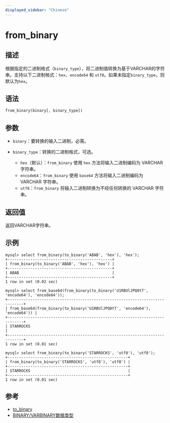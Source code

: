 ```yaml
---
displayed_sidebar: "Chinese"
---
```


# from_binary

## 描述

根据指定的二进制格式（`binary_type`），将二进制值转换为基于VARCHAR的字符串。支持以下二进制格式：`hex`、`encode64` 和 `utf8`。如果未指定`binary_type`，则默认为`hex`。

## 语法

```Haskell
from_binary(binary[, binary_type])
```

## 参数

- `binary`：要转换的输入二进制，必需。

- `binary_type`：转换的二进制格式，可选。

  - `hex`（默认）：`from_binary` 使用 `hex` 方法将输入二进制编码为 VARCHAR 字符串。
  - `encode64`：`from_binary` 使用 `base64` 方法将输入二进制编码为 VARCHAR 字符串。
  - `utf8`：`from_binary` 将输入二进制转换为不经任何转换的 VARCHAR 字符串。

## 返回值

返回VARCHAR字符串。

## 示例

```Plain
mysql> select from_binary(to_binary('ABAB', 'hex'), 'hex');
+----------------------------------------------+
| from_binary(to_binary('ABAB', 'hex'), 'hex') |
+----------------------------------------------+
| ABAB                                         |
+----------------------------------------------+
1 row in set (0.02 sec)

mysql> select from_base64(from_binary(to_binary('U1RBUlJPQ0tT', 'encode64'), 'encode64'));
+-----------------------------------------------------------------------------+
| from_base64(from_binary(to_binary('U1RBUlJPQ0tT', 'encode64'), 'encode64')) |
+-----------------------------------------------------------------------------+
| STARROCKS                                                                   |
+-----------------------------------------------------------------------------+
1 row in set (0.01 sec)

mysql> select from_binary(to_binary('STARROCKS', 'utf8'), 'utf8');
+-----------------------------------------------------+
| from_binary(to_binary('STARROCKS', 'utf8'), 'utf8') |
+-----------------------------------------------------+
| STARROCKS                                           |
+-----------------------------------------------------+
1 row in set (0.01 sec)

```

## 参考

- [to_binary](to_binary_zh.md)
- [BINARY/VARBINARY数据类型](../../sql-statements/data-types/BINARY_zh.md)